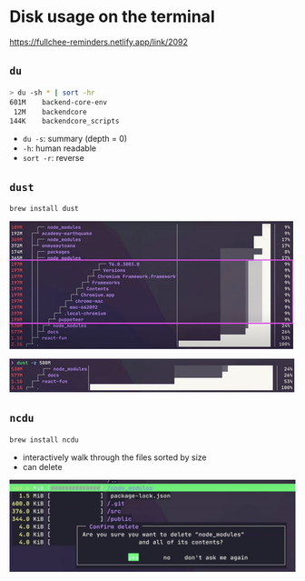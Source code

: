 # Disk usage on the terminal

https://fullchee-reminders.netlify.app/link/2092

## `du`

```bash
> du -sh * | sort -hr
601M	backend-core-env
 12M	backendcore
144K	backendcore_scripts
```

-   `du -s`: summary (depth = 0)
-   `-h`: human readable
-   `sort -r`: reverse

## `dust`

```bash
brew install dust
```

![terminal-dust.png](terminal-dust.png)

![dust-larger-than-500m.png](dust-larger-than-500m.png)

## `ncdu`

```bash
brew install ncdu
```

-   interactively walk through the files sorted by size
-   can delete

![ncdu-interactive-delete.png](ncdu-interactive-delete.png)
